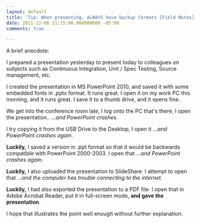 ```yaml
---
layout: default
title: 'Tip: When presenting, ALWAYS have backup formats [Field Notes]'
date: 2011-12-06 11:15:00.000000000 -05:00
comments: true

---
```

A brief anecdote:

I prepared a presentation yesterday to present today to colleagues on subjects such as Continuous Integration, Unit / Spec Testing, Source management, etc.

I created the presentation in MS PowerPoint 2010, and saved it with some embedded fonts in .pptx format. It runs great. I open it on my work PC this morning, and it runs great. I save it to a thumb drive, and it opens fine.

We get into the conference room late, I log onto the PC that's there, I open the presentation..
...*and PowerPoint crashes*.

I try copying it from the USB Drive to the Desktop, I open it ...*and PowerPoint crashes again*.

**Luckily,** I saved a version in .ppt format so that it would be backwards compatible with PowerPoint 2000-2003. I open that ...*and PowerPoint crashes again*.

**Luckily,** I also uploaded the presentation to SlideShare. I attempt to open that ...*and the computer has trouble connecting to the internet.*

**Luckily,** I had also exported the presentation to a PDF file. I open that in Adobe Acrobat Reader, put it in full-screen mode, **and gave the presentation**.


I hope that illustrates the point well enough without further explanation.
